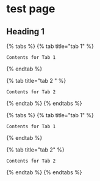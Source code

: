 # test page

## Heading 1

{% tabs %}
{% tab title="tab 1" %}
```
Contents for Tab 1
```
{% endtab %}

{% tab title="tab 2 " %}
```
Contents for Tab 2
```
{% endtab %}
{% endtabs %}

{% tabs %}
{% tab title="tab 1" %}
```
Contents for Tab 1
```
{% endtab %}

{% tab title="tab 2" %}
```
Contents for Tab 2
```
{% endtab %}
{% endtabs %}
